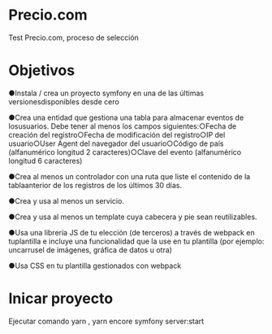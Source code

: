 # Precio.com
Test Precio.com, proceso de selección
# Objetivos
●Instala / crea un proyecto symfony en una de las últimas versionesdisponibles desde cero

●Crea una entidad que gestiona una tabla para almacenar eventos de losusuarios. Debe tener al menos los campos siguientes:○Fecha de creación del registro○Fecha de modificación del registro○IP del usuario○User Agent del navegador del usuario○Código de país (alfanumérico longitud 2 caracteres)○Clave del evento (alfanumérico longitud 6 caracteres)

●Crea al menos un controlador con una ruta que liste el contenido de la tablaanterior de los registros de los últimos 30 días.

●Crea y usa al menos un servicio.

●Crea y usa al menos un template cuya cabecera y pie sean reutilizables.

●Usa una librería JS de tu elección (de terceros) a través de webpack en tuplantilla e incluye una funcionalidad que la use en tu plantilla (por ejemplo: uncarrusel de imágenes, gráfica de datos u otra)

●Usa CSS en tu plantilla gestionados con webpack

# Inicar proyecto
Ejecutar comando yarn , yarn encore
symfony server:start
